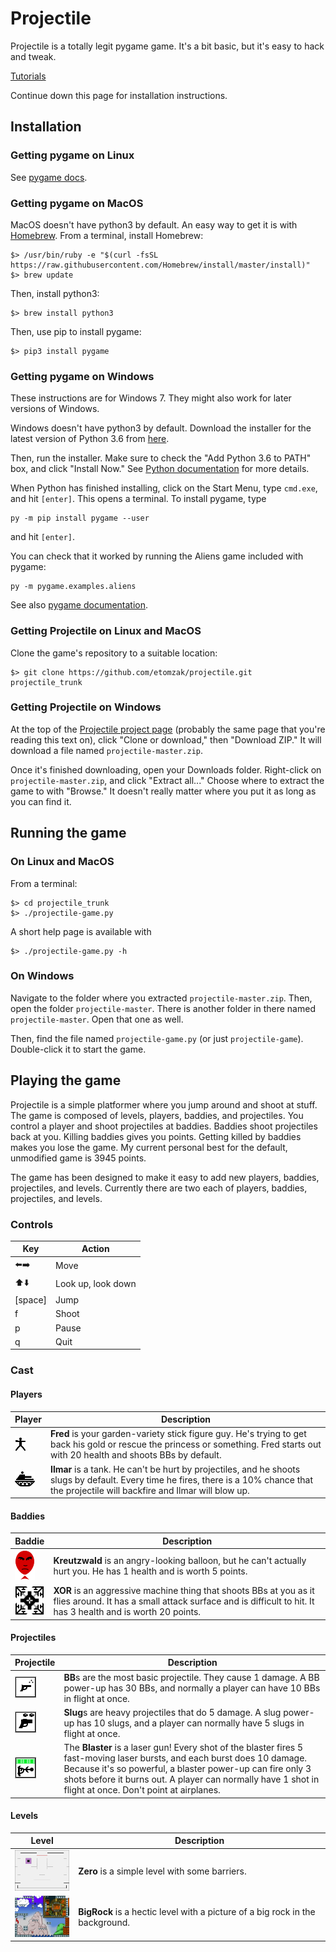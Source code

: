 # Projectile

Projectile is a totally legit pygame game.
It's a bit basic, but it's easy to hack and tweak.

[Tutorials](/Tutorials/Index.md)

Continue down this page for installation instructions.

## Installation

### Getting pygame on Linux

See [pygame docs](http://www.pygame.org/wiki/GettingStarted).

### Getting pygame on MacOS

MacOS doesn't have python3 by default. An easy way to get it is with
[Homebrew](https://brew.sh/). From a terminal, install Homebrew:

```
$> /usr/bin/ruby -e "$(curl -fsSL https://raw.githubusercontent.com/Homebrew/install/master/install)"
$> brew update
```

Then, install python3:

```
$> brew install python3
```

Then, use pip to install pygame:

```
$> pip3 install pygame
```

### Getting pygame on Windows

These instructions are for Windows 7.
They might also work for later versions of Windows.

Windows doesn't have python3 by default.
Download the installer for the latest version of Python 3.6 from [here](https://www.python.org/downloads/).

Then, run the installer.
Make sure to check the "Add Python 3.6 to PATH" box, and click "Install Now."
See [Python documentation](https://docs.python.org/3/using/windows.html#installation-steps) for more details.

When Python has finished installing, click on the Start Menu, type `cmd.exe`, and hit `[enter]`.
This opens a terminal.
To install pygame, type

```
py -m pip install pygame --user
```

and hit `[enter]`.

You can check that it worked by running the Aliens game included with pygame:

```
py -m pygame.examples.aliens
```

See also [pygame documentation](http://pygame.org/wiki/GettingStarted#Windows%20installation).

### Getting Projectile on Linux and MacOS

Clone the game's repository to a suitable location:

```
$> git clone https://github.com/etomzak/projectile.git projectile_trunk
```

### Getting Projectile on Windows

At the top of the [Projectile project page](https://github.com/etomzak/projectile) (probably the same page that you're reading this text on), click "Clone or download," then "Download ZIP."
It will download a file named `projectile-master.zip`.

Once it's finished downloading, open your Downloads folder.
Right-click on `projectile-master.zip`, and click "Extract all..."
Choose where to extract the game to with "Browse."
It doesn't really matter where you put it as long as you can find it.

## Running the game

### On Linux and MacOS

From a terminal:

```
$> cd projectile_trunk
$> ./projectile-game.py
```

A short help page is available with

```
$> ./projectile-game.py -h
```

### On Windows

Navigate to the folder where you extracted `projectile-master.zip`.
Then, open the folder `projectile-master`.
There is another folder in there named `projectile-master`.
Open that one as well.

Then, find the file named `projectile-game.py` (or just `projectile-game`).
Double-click it to start the game.

## Playing the game

Projectile is a simple platformer where you jump around and shoot at stuff.
The game is composed of levels, players, baddies, and projectiles.
You control a player and shoot projectiles at baddies.
Baddies shoot projectiles back at you.
Killing baddies gives you points.
Getting killed by baddies makes you lose the game.
My current personal best for the default, unmodified game is 3945 points.

The game has been designed to make it easy to add new players, baddies, projectiles, and levels.
Currently there are two each of players, baddies, projectiles, and levels.

### Controls

| Key | Action |
|-----|--------|
|:arrow_left::arrow_right:| Move |
|:arrow_up::arrow_down:   | Look up, look down |
| [space] | Jump  |
| f       | Shoot |
| p       | Pause |
| q       | Quit  |

### Cast

#### Players

| Player | Description |
|--------|-------------|
| ![Fred](/Images/Fred_neutral.png) | **Fred** is your garden-variety stick figure guy. He's trying to get back his gold or rescue the princess or something. Fred starts out with 20 health and shoots BBs by default. |
| ![Ilmar](/Images/Ilmar_stand_straight.png) | **Ilmar** is a tank. He can't be hurt by projectiles, and he shoots slugs by default. Every time he fires, there is a 10% chance that the projectile will backfire and Ilmar will blow up. |

#### Baddies

| Baddie | Description |
|--------|-------------|
| ![Kreutzwald](Images/Kreutzwald_move_00.png) | **Kreutzwald** is an angry-looking balloon, but he can't actually hurt you. He has 1 health and is worth 5 points. |
| ![XOR](Images/XOR_move_00.png) | **XOR** is an aggressive machine thing that shoots BBs at you as it flies around. It has a small attack surface and is difficult to hit. It has 3 health and is worth 20 points. |

#### Projectiles

| Projectile | Description |
|------------|-------------|
| ![BB](Images/BB_icon.png) | **BB**s are the most basic projectile. They cause 1 damage. A BB power-up has 30 BBs, and normally a player can have 10 BBs in flight at once.
| ![Slug](Images/Slug_icon.png) | **Slug**s are heavy projectiles that do 5 damage. A slug power-up has 10 slugs, and a player can normally have 5 slugs in flight at once. |
| ![Blaster](Images/Blaster_icon.png) | The **Blaster** is a laser gun! Every shot of the blaster fires 5 fast-moving laser bursts, and each burst does 10 damage. Because it's so powerful, a blaster power-up can fire only 3 shots before it burns out. A player can normally have 1 shot in flight at once. Don't point at airplanes. |

#### Levels

| Level | Description |
|-------|-------------|
| <img src="Images/Level_Zero.png" width="100" alt="Zero"> | **Zero** is a simple level with some barriers. |
| <img src="Images/BigRock.png" width="100" alt="Big Rock"> | **BigRock** is a hectic level with a picture of a big rock in the background. |
